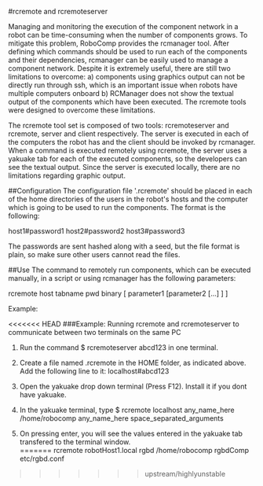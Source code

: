 #rcremote and rcremoteserver

Managing and monitoring the execution of the component network in a robot can be time-consuming when the number of components grows. To mitigate this problem, RoboComp provides the rcmanager tool. After defining which commands should be used to run each of the components and their dependencies, rcmanager can be easily used to manage a component network. Despite it is extremely useful, there are still two limitations to overcome: a) components using graphics output can not be directly run through ssh, which is an important issue when robots have multiple computers onboard b) RCManager does not show the textual output of the components which have been executed. The rcremote tools were designed to overcome these limitations.

The rcremote tool set is composed of two tools: rcremoteserver and rcremote, server and client respectively. The server is executed in each of the computers the robot has and the client should be invoked by rcmanager. When a command is executed remotely using rcremote, the server uses a yakuake tab for each of the executed components, so the developers can see the textual output. Since the server is executed locally, there are no limitations regarding graphic output.

##Configuration
The configuration file '.rcremote' should be placed in each of the home directories of the users in the robot's hosts and the computer which is going to be used to run the components. The format is the following:

 host1#password1
 host2#password2
 host3#password3

The passwords are sent hashed along with a seed, but the file format is plain, so make sure other users cannot read the files.


##Use
The command to remotely run components, which can be executed manually, in a script or using rcmanager has the following parameters:

 rcremote host tabname pwd binary [ parameter1 [parameter2 [...] ] ]

Example:

<<<<<<< HEAD
###Example: Running rcremote and rcremoteserver to communicate between two terminals on the same PC

1) Run the command $ rcremoteserver abcd123 in one terminal.

2) Create a file named .rcremote in the HOME folder, as indicated above. Add the following line to it:
localhost#abcd123

3) Open the yakuake drop down terminal (Press F12). Install it if you dont have yakuake.

4) In the yakuake terminal, type $ rcremote localhost any_name_here /home/robocomp any_name_here space_separated_arguments

5) On pressing enter, you will see the values entered in the yakuake tab transfered to the terminal window.  
=======
 rcremote robotHost1.local rgbd /home/robocomp rgbdComp etc/rgbd.conf
>>>>>>> upstream/highlyunstable


    
    



